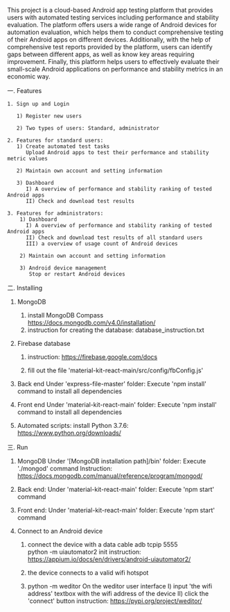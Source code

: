This project is a cloud-based Android app testing platform that provides users with
automated testing services including performance and stability evaluation. The
platform offers users a wide range of Android devices for automation evaluation,
which helps them to conduct comprehensive testing of their Android apps on
different devices. Additionally, with the help of comprehensive test reports provided
by the platform, users can identify gaps between different apps, as well as know key
areas requiring improvement. Finally, this platform helps users to effectively evaluate
their small-scale Android applications on performance and stability metrics in an
economic way.

一. Features

    1. Sign up and Login
    
       1) Register new users
       
       2) Two types of users: Standard, administrator
       
    2. Features for standard users:
       1) Create automated test tasks
          Upload Android apps to test their performance and stability metric values

       2) Maintain own account and setting information

       3) Dashboard 
          I) A overview of performance and stability ranking of tested Android apps
          II) Check and download test results
          
    3. Features for administrators:
        1) Dashboard 
          I) A overview of performance and stability ranking of tested Android apps
          II) Check and download test results of all standard users
          III) a overview of usage count of Android devices

        2) Maintain own account and setting information

        3) Android device management
           Stop or restart Android devices
    
二. Installing
   1. MongoDB
   	  1) install MongoDB Compass
          https://docs.mongodb.com/v4.0/installation/
   	  2) instruction for creating the database: database_instruction.txt

   2. Firebase database
      1) instruction: https://firebase.google.com/docs

      2) fill out the file 'material-kit-react-main/src/config/fbConfig.js'

   3. Back end
      Under 'express-file-master' folder:
      Execute 'npm install' command to install all dependencies

   4. Front end
      Under 'material-kit-react-main' folder:
      Execute 'npm install' command to install all dependencies

   5. Automated scripts: 
      install Python 3.7.6:
      https://www.python.org/downloads/


三. Run
   1. MongoDB
      Under '[MongoDB installation path]/bin' folder:
      Execute './mongod' command
      Instruction: https://docs.mongodb.com/manual/reference/program/mongod/

   2. Back end:
   	  Under 'material-kit-react-main' folder:
   	  Execute 'npm start' command

   3. Front end:
   	  Under 'material-kit-react-main' folder:
   	  Execute 'npm start' command

   4. Connect to an Android device
      1) connect the device with a data cable
         adb tcpip 5555  
         python -m uiautomator2 init
         instruction: https://appium.io/docs/en/drivers/android-uiautomator2/

      2) the device connects to a valid wifi hotspot

      3) python -m weditor
         On the weditor user interface
           I) input 'the wifi address' textbox with the wifi address of the device
           II) click the 'connect' button
         instruction: https://pypi.org/project/weditor/
